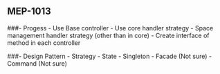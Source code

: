 ## MEP-1013

###- Progess
    - Use Base controller
    - Use core handler strategy
    - Space management handler strategy (other than in core)
    - Create interface of method in each controller

###- Design Pattern
    - Strategy
    - State
    - Singleton
    - Facade (Not sure)
    - Command (Not sure)